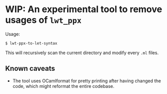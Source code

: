 # WIP: An experimental tool to remove usages of `lwt_ppx`

Usage:
```
$ lwt-ppx-to-let-syntax
```

This will recursively scan the current directory and modify every `.ml` files.

## Known caveats

- The tool uses OCamlformat for pretty printing after having changed the code, which might reformat the entire codebase.
